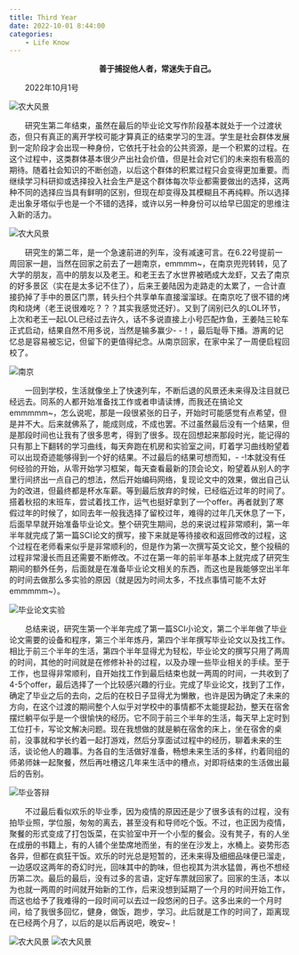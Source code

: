 ```yaml
---
title: Third Year
date: 2022-10-01 8:44:00
categories:
    - Life Know
---
```

<p style="text-indent:2em;text-align:center;font-weight:bold">
善于捕捉他人者，常迷失于自己。
</p> 

<p style="text-indent:2em">
2022年10月1号
</p>

![农大风景](http://fanrencli.cn/fanrencli.cn/IMG_0614.HEIC.JPG.JPG)

<p style="text-indent:2em">
研究生第二年结束，虽然在最后的毕业论文写作阶段基本就处于一个过渡状态，但只有真正的离开学校可能才算真正的结束学习的生涯。学生是社会群体发展到一定阶段才会出现一种身份，它依托于社会的公共资源，是一个积累的过程。在这个过程中，这类群体基本很少产出社会价值，但是社会对它们的未来抱有极高的期待。随着社会知识的不断创造，以后这个群体的积累过程只会变得更加重要。而继续学习科研抑或选择投入社会生产是这个群体每次毕业都需要做出的选择，这两种不同的选择应当具有鲜明的区别，但现在却变得及其模糊且不再纯粹。所以选择走出象牙塔似乎也是一个不错的选择，或许以另一种身份可以给早已固定的思维注入新的活力。
</p> 
 
![农大风景](http://fanrencli.cn/fanrencli.cn/IMG_0611.HEIC.JPG)

<p style="text-indent:2em">
研究生的第二年，是一个急速前进的列车，没有减速可言。在6.22号提前一周回家一趟，当然在回家之前去了一趟南京，emmmm~，在南京兜兜转转，见了大学的朋友，高中的朋友以及老王。和老王去了水世界被晒成大龙虾，又去了南京的好多景区（实在是太多记不住了），后来王姜陆因为走路走的太累了，一合计直接扔掉了手中的景区门票，转头扫个共享单车直接溜溜球。在南京吃了很不错的烤肉和烧烤（老王说很难吃？？？其实我感觉还好）。又到了阔别已久的LOL环节，上次和老王一起LOL已经过去许久，话不多说直接上小号匹配炸鱼，王姜陆三轮车正式启动，结果自然不用多说，当然是输多赢少- -！，最后耻辱下播。游离的记忆总是容易被忘记，但留下的更值得纪念。从南京回家，在家中呆了一周便启程回校了。
</p>
 
![南京](http://fanrencli.cn/fanrencli.cn/IMG_0629.JPG)

<p style="text-indent:2em">
一回到学校，生活就像坐上了快速列车，不断后退的风景还未来得及注目就已经远去。同系的人都开始准备找工作或者申请读博，而我还在搞论文emmmmm~，怎么说呢，那是一段很紧张的日子，开始时可能感觉有点希望，但是并不大。后来就佛系了，能成则成，不成也罢。不过虽然最后没有一个结果，但是那段时间也让我有了很多思考，得到了很多。现在回想起来那段时光，能记得的只有那上下翻转的学习曲线，每天奔跑在机房和实验室之间，盯着学习曲线盼望着可以出现奇迹能够得到一个好的结果。不过最后的结果可想而知，- -!本就没有任何经验的开始，从零开始学习框架，每天查看最新的顶会论文，盼望着从别人的字里行间挤出一点自己的想法，然后开始编码网络，复现论文中的效果，做出自己认为的改进，但最终都是杯水车薪。等到最后放弃的时候，已经临近过年的时间了。搭着秋招的末班车，尝试着找工作，运气也挺好拿到了一个offer。再者就到了寒假过年的时候了，如同去年一般我选择了留校过年，难得的过年几天休息了一下，后面早早就开始准备毕业论文。整个研究生期间，总的来说过程非常顺利，第一年半年就完成了第一篇SCI论文的撰写，接下来就是等待接收和返回修改的过程，这个过程在老师看来似乎是非常顺利的，但是作为第一次撰写英文论文，整个投稿的过程非常漫长而且还需要不断修改。不过在第一年的前半年基本上就完成了研究生期间的额外任务，后面就是在准备毕业论文相关的东西，而这也是我能够空出半年的时间去做那么多实验的原因（就是因为时间太多，不找点事情可能不太好emmmmm~）。
</p> 

![毕业论文实验](http://fanrencli.cn/fanrencli.cn/IMG_0596.JPG)
<p style="text-indent:2em">
总结来说，研究生第一个半年完成了第一篇SCI小论文，第二个半年做了毕业论文需要的设备和程序，第三个半年炼丹，第四个半年撰写毕业论文以及找工作。相比于前三个半年的生活，第四个半年显得尤为轻松，毕业论文的撰写只用了两周的时间，其他的时间就是在修修补补的过程，以及办理一些毕业相关的手续。至于工作，也显得非常顺利，自开始找工作到最后结束也就一两周的时间，一共收到了4-5个offer，最后选择了一个比较感兴趣的行业。完成了毕业论文，找到了工作，确定了毕业之后的去向，之后的在校日子显得尤为懒散，也许是因为确定了未来的方向，在这个过渡的期间整个人似乎对学校中的事情都不太能提起劲，整天在宿舍摆烂躺平似乎是一个很愉快的经历。它不同于前三个半年的生活，每天早上定时到工位打卡，写论文解决问题。现在我想做的就是躺在宿舍的床上，坐在宿舍的桌前，没事就和学长约着一起打游戏，然后分享面试过程中的经历，聊着未来的生活，谈论他人的趣事。为各自的生活做好准备，畅想未来生活的多样，约着同组的师弟师妹一起聚餐，然后再吐槽这几年来生活中的槽点，对即将结束的生活做出最后的告别。
</p> 

![毕业答辩](http://fanrencli.cn/fanrencli.cn/IMG_0664.JPG)
<p style="text-indent:2em">
不过最后看似欢乐的毕业季，因为疫情的原因还是少了很多该有的过程，没有拍毕业照，学位服，匆匆的离去，甚至没有和导师吃个饭。不过，也正因为疫情，聚餐的形式变成了打包饭菜，在实验室中开一个小型的餐会。没有凳子，有的人坐在成册的书籍上，有的人铺个坐垫席地而坐，有的坐在沙发上，水桶上。姿势形态各异，但都在疯狂干饭。欢乐的时光总是短暂的，还未来得及细细品味便已溜走，一边感叹这两年的奇幻时光，回味其中的韵味，但也视其为洪水猛兽，再也不想经历第二次。最后的最后，没有过多的言语，定好车票就回家了。回家的生活，本以为也就一两周的时间就开始新的工作，后来没想到延期了一个月的时间开始工作，而这也给予了我难得的一段时间可以去过一段悠闲的日子。这多出来的一个月时间，给了我很多回忆，健身，做饭，跑步，学习。此后就是工作的时间了，距离现在已经两个月了，以后的是以后再说吧，晚安~！
</p>

![农大风景](http://fanrencli.cn/fanrencli.cn/IMG_0615.HEIC.JPG)
![农大风景](http://fanrencli.cn/fanrencli.cn/IMG_0608.JPG.JPG)


